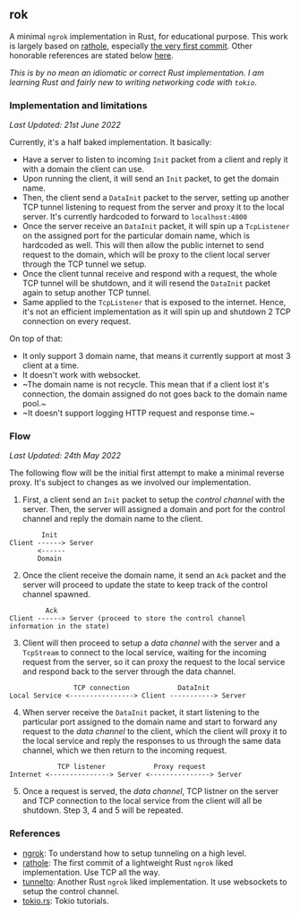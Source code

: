 ## rok

A minimal `ngrok` implementation in Rust, for educational purpose.
This work is largely based on [rathole][0], especially [the very first commit][1].
Other honorable references are stated below [here](#references).

_This is by no mean an idiomatic or correct Rust implementation. I am learning
Rust and fairly new to writing networking code with `tokio`_.

### Implementation and limitations

_Last Updated: 21st June 2022_

Currently, it's a half baked implementation. It basically:

- Have a server to listen to incoming `Init` packet from a client and reply
  it with a domain the client can use.
- Upon running the client, it will send an `Init` packet, to get the domain name.
- Then, the client send a `DataInit` packet to the server, setting up another TCP tunnel
  listening to request from the server and proxy it to the local server. It's currently
  hardcoded to forward to `localhost:4000`
- Once the server receive an `DataInit` packet, it will spin up a `TcpListener`
  on the assigned port for the particular domain name, which is hardcoded as
  well. This will then allow the public internet to send request to the domain,
  which will be proxy to the client local server through the TCP tunnel we
  setup.
- Once the client tunnal receive and respond with a request, the whole TCP
  tunnel will be shutdown, and it will resend the `DataInit` packet again to
  setup another TCP tunnel.
- Same applied to the `TcpListener` that is exposed to the internet. Hence,
  it's not an efficient implementation as it will spin up and shutdown 2 TCP
  connection on every request.

On top of that:

- It only support 3 domain name, that means it currently support at most 3
  client at a time.
- It doesn't work with websocket.
- ~The domain name is not recycle. This mean that if a client lost it's
  connection, the domain assigned do not goes back to the domain name pool.~
- ~It doesn't support logging HTTP request and response time.~

### Flow

_Last Updated: 24th May 2022_

The following flow will be the initial first attempt to make a minimal reverse
proxy. It's subject to changes as we involved our implementation.

1. First, a client send an `Init` packet to setup the _control channel_ with the
   server. Then, the server will assigned a domain and port for the control
   channel and reply the domain name to the client.

```
        Init
Client ------> Server
       <------
       Domain
```

2. Once the client receive the domain name, it send an `Ack` packet and the
   server will proceed to update the state to keep track of the control channel
   spawned.

```
         Ack
Client ------> Server (proceed to store the control channel information in the state)
```

3. Client will then proceed to setup a _data channel_ with the server and
   a `TcpStream` to connect to the local service, waiting for the incoming
   request from the server, so it can proxy the request to the local service and
   respond back to the server through the data channel.

```
                TCP connection            DataInit
Local Service <----------------> Client -----------> Server
```

4. When server receive the `DataInit` packet, it start listening to the
   particular port assigned to the domain name and start to forward any request
   to the _data channel_ to the client, which the client will proxy it to the
   local service and reply the responses to us through the same data channel,
   which we then return to the incoming request.

```
            TCP listener            Proxy request
Internet <---------------> Server <---------------> Server
```

5. Once a request is served, the _data channel_, TCP listner on the server and
   TCP connection to the local service from the client will all be shutdown.
   Step 3, 4 and 5 will be repeated.

### References

- [ngrok](https://github.com/inconshreveable/ngrok/blob/master/docs/DEVELOPMENT.md): To understand how to setup tunneling on a high level.
- [rathole][0]: The first commit of a lightweight Rust `ngrok` liked implementation. Use TCP all the way.
- [tunnelto](https://github.com/agrinman/tunnelto): Another Rust `ngrok` liked implementation. It use websockets to setup the control channel.
- [tokio.rs](https://tokio.rs/tokio/tutorial): Tokio tutorials.

[0]: https://github.com/rapiz1/rathole
[1]: https://github.com/rapiz1/rathole/commit/8f3bf5c7c7109821d737a6a67a7fd51fdf3b0917
